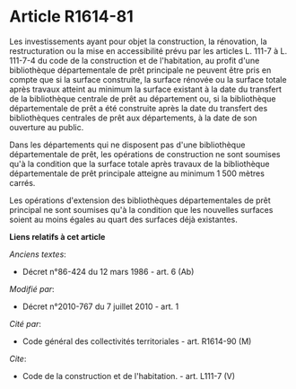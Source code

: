 # Article R1614-81

Les investissements ayant pour objet la construction, la rénovation, la restructuration ou la mise en accessibilité prévu par
les articles L. 111-7 à L. 111-7-4 du code de la construction et de l'habitation, au profit d'une bibliothèque départementale
de prêt principale ne peuvent être pris en compte que si la surface construite, la surface rénovée ou la surface totale après
travaux atteint au minimum la surface existant à la date du transfert de la bibliothèque centrale de prêt au département ou,
si la bibliothèque départementale de prêt a été construite après la date du transfert des bibliothèques centrales de prêt aux
départements, à la date de son ouverture au public. 

Dans les départements qui ne disposent pas d'une bibliothèque départementale de prêt, les opérations de construction ne sont
soumises qu'à la condition que la surface totale après travaux de la bibliothèque départementale de prêt principale atteigne
au minimum 1 500 mètres carrés. 

Les opérations d'extension des bibliothèques départementales de prêt principal ne sont soumises qu'à la condition que les
nouvelles surfaces soient au moins égales au quart des surfaces déjà existantes.

**Liens relatifs à cet article**

_Anciens textes_:

  - Décret n°86-424 du 12 mars 1986 - art. 6 (Ab)

_Modifié par_:

  - Décret n°2010-767 du 7 juillet 2010 - art. 1

_Cité par_:

  - Code général des collectivités territoriales - art. R1614-90 (M)

_Cite_:

  - Code de la construction et de l'habitation. - art. L111-7 (V)
